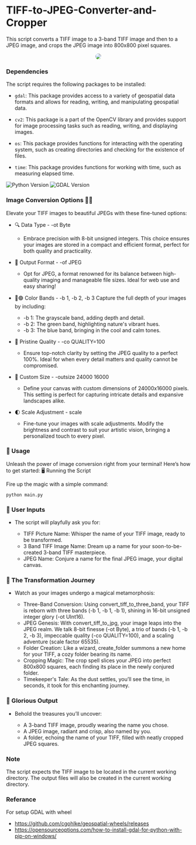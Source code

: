 # TIFF-to-JPEG-Converter-and-Cropper



This script converts a TIFF image to a 3-band TIFF image and then to a JPEG image, and crops the JPEG image into 800x800 pixel squares.

<p align="center">
  <img src="https://github.com/user-attachments/assets/a7581d82-68b8-4574-a58e-c0d9bd49c8b3" style="border-radius: 50px;">
</p>

### Dependencies



The script requires the following packages to be installed:



* `gdal`: This package provides access to a variety of geospatial data formats and allows for reading, writing, and manipulating geospatial data.

* `cv2`: This package is a part of the OpenCV library and provides support for image processing tasks such as reading, writing, and displaying images.

* `os`: This package provides functions for interacting with the operating system, such as creating directories and checking for the existence of files.

* `time`: This package provides functions for working with time, such as measuring elapsed time.

![Python Version](https://img.shields.io/badge/Python-3.11-blue)
![GDAL Version](https://img.shields.io/badge/GDAL-3.8.2-brightgreen)


### Image Conversion Options 📸✨

Elevate your TIFF images to beautiful JPEGs with these fine-tuned options:

  * 🔍 Data Type - -ot Byte
     - Embrace precision with 8-bit unsigned integers. This choice ensures your images are stored in a compact and efficient format, perfect for both quality and practicality.


  * 🌟 Output Format - -of JPEG
     - Opt for JPEG, a format renowned for its balance between high-quality imaging and manageable file sizes. Ideal for web use and easy sharing!


   * 🔵🟢 Color Bands - -b 1, -b 2, -b 3
    Capture the full depth of your images by including:
       * -b 1: The grayscale band, adding depth and detail.
       * -b 2: The green band, highlighting nature's vibrant hues.
       * -b 3: The blue band, bringing in the cool and calm tones.


  * 💎 Pristine Quality - -co QUALITY=100
    - Ensure top-notch clarity by setting the JPEG quality to a perfect 100%. Ideal for when every detail matters and quality cannot be compromised.

  * 📐 Custom Size - -outsize 24000 16000
    - Define your canvas with custom dimensions of 24000x16000 pixels. This setting is perfect for capturing intricate details and expansive landscapes alike.

  * 🌓 Scale Adjustment - scale
    - Fine-tune your images with scale adjustments. Modify the brightness and contrast to suit your artistic vision, bringing a personalized touch to every pixel.

### 🚀 Usage

Unleash the power of image conversion right from your terminal! Here’s how to get started:
🖥️ Running the Script

Fire up the magic with a simple command:

 ``` python main.py ``` 

### 🧩 User Inputs

* The script will playfully ask you for:

   * TIFF Picture Name: Whisper the name of your TIFF image, ready to be transformed.
   * 3 Band TIFF Image Name: Dream up a name for your soon-to-be-created 3-band TIFF masterpiece.
   * JPEG Name: Conjure a name for the final JPEG image, your digital canvas.

### 🎨 The Transformation Journey

* Watch as your images undergo a magical metamorphosis:

    * Three-Band Conversion: Using convert_tiff_to_three_band, your TIFF is reborn with three bands (-b 1, -b 1, -b 1), shining in 16-bit unsigned integer glory (-ot UInt16).
    * JPEG Genesis: With convert_tiff_to_jpg, your image leaps into the JPEG realm. We talk 8-bit finesse (-ot Byte), a trio of bands (-b 1, -b 2, -b 3), impeccable quality (-co QUALITY=100), and a scaling adventure (scale factor 65535).
    * Folder Creation: Like a wizard, create_folder summons a new home for your TIFF, a cozy folder bearing its name.
    * Cropping Magic: The crop spell slices your JPEG into perfect 800x800 squares, each finding its place in the newly conjured folder.
    * Timekeeper's Tale: As the dust settles, you’ll see the time, in seconds, it took for this enchanting journey.

### 🌟 Glorious Output

* Behold the treasures you’ll uncover:

   * A 3-band TIFF image, proudly wearing the name you chose.
   * A JPEG image, radiant and crisp, also named by you.
   * A folder, echoing the name of your TIFF, filled with neatly cropped JPEG squares.



### Note



The script expects the TIFF image to be located in the current working directory. The output files will also be created in the current working directory.


### Referance 

For setup GDAL with wheel

* https://github.com/cgohlke/geospatial-wheels/releases
* https://opensourceoptions.com/how-to-install-gdal-for-python-with-pip-on-windows/
